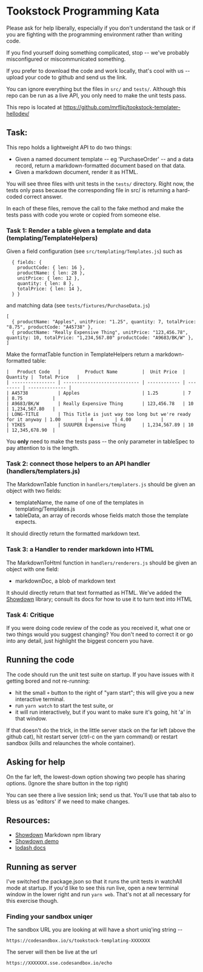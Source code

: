 # Tookstock Programming Kata

Please ask for help liberally, especially if you don't understand the task or if you are fighting with the programming environment rather than writing code.

If you find yourself doing something complicated, stop -- we've probably misconfigured or miscommunicated something.

If you prefer to download the code and work locally, that's cool with us -- upload your code to github and send us the link.

You can ignore everything but the files in `src/` and `tests/`. Although this repo can be run as a live API, you only need to make the unit tests pass.

This repo is located at https://github.com/mrflip/tookstock-templater-hellodev/

## Task:

This repo holds a lightweight API to do two things:

- Given a named document template -- eg 'PurchaseOrder' -- and a data record, return a markdown-formatted document based on that data.
- Given a markdown document, render it as HTML.

You will see three files with unit tests in the `tests/` directory. Right now, the tests only pass because the corresponding file in src/ is returning a hard-coded correct answer.

In each of these files, remove the call to the fake method and make the tests pass with code you wrote or copied from someone else.

### Task 1: Render a table given a template and data (templating/TemplateHelpers)

Given a field configuration (see `src/templating/Templates.js`) such as

```
  { fields: {
    productCode: { len: 16 },
    productName: { len: 28 },
    unitPrice: { len: 12 },
    quantity: { len: 8 },
    totalPrice: { len: 14 },
  } }
```

and matching data (see `tests/fixtures/PurchaseData.js`)

```
[
  { productName: "Apples", unitPrice: "1.25", quantity: 7, totalPrice: "8.75", productCode: "A45738" },
  { productName: "Really Expensive Thing", unitPrice: "123,456.78", quantity: 10, totalPrice: "1,234,567.80" productCode: "A9683/BK/W" },
]
```

Make the formatTable function in TemplateHelpers return a markdown-formatted table:

```
|   Product Code   |         Product Name         |  Unit Price  | Quantity |  Total Price   |
| ---------------- | ---------------------------- | ------------ | -------- | -------------- |
| A45738           | Apples                       | 1.25         | 7        | 8.75           |
| A9683/BK/W       | Really Expensive Thing       | 123,456.78   | 10       | 1,234,567.80   |
| LONG-TITLE       | This Title is just way too long but we're ready for it anyway | 1.00         | 4        | 4.00           |
| YIKES            | SUUUPER Expensive Thing      | 1,234,567.89 | 10       | 12,345,678.90  |
```

You **only** need to make the tests pass -- the only parameter in tableSpec to pay attention to is the length.

### Task 2: connect those helpers to an API handler (handlers/templaters.js)

The MarkdownTable function in `handlers/templaters.js` should be given an object with two fields:

- templateName, the name of one of the templates in templating/Templates.js
- tableData, an array of records whose fields match those the template expects.

It should directly return the formatted markdown text.

### Task 3: a Handler to render markdown into HTML

The MarkdownToHtml function in `handlers/renderers.js` should be given an object with one field:

- markdownDoc, a blob of markdown text

It should directly return that text formatted as HTML. We've added the [Showdown](https://github.com/showdownjs/showdown) library; consult its docs for how to use it to turn text into HTML

### Task 4: Critique

If you were doing code review of the code as you received it, what one or two things would you suggest changing? You don't need to correct it or go into any detail, just highlight the biggest concern you have.

## Running the code

The code should run the unit test suite on startup. If you have issues with it getting bored and not re-running:

- hit the small `+` button to the right of "yarn start"; this will give you a new interactive terminal.
- run `yarn watch` to start the test suite, or
- it will run interactively, but if you want to make sure it's going, hit 'a' in that window.

If that doesn't do the trick, in the little server stack on the far left (above the github cat), hit restart server (ctrl-c on the yarn command) or restart sandbox (kills and relaunches the whole container).

## Asking for help

On the far left, the lowest-down option showing two people has sharing options. (Ignore the share button in the top right)

You can see there a live session link; send us that. You'll use that tab also to bless us as 'editors' if we need to make changes.

## Resources:

- [Showdown](https://github.com/showdownjs/showdown) Markdown npm library
- [Showdown demo](http://demo.showdownjs.com/)
- [lodash docs](https://lodash.com/docs/4.17.15)

## Running as server

I've switched the package.json so that it runs the unit tests in watchAll mode at startup. If you'd like to see this run live, open a new terminal window in the lower right and run `yarn web`. That's not at all necessary for this exercise though.

### Finding your sandbox uniqer

The sandbox URL you are looking at will have a short uniq'ing string --

    https://codesandbox.io/s/tookstock-templating-XXXXXXX

The server will then be live at the url

    https://XXXXXXX.sse.codesandbox.io/echo
